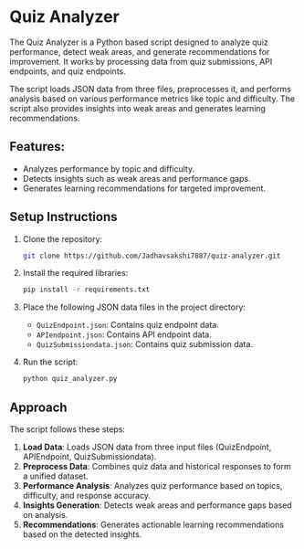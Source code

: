 # Quiz Analyzer

The Quiz Analyzer is a Python based script designed to analyze quiz performance, detect weak areas, and generate recommendations for improvement. It works by processing data from quiz submissions, API endpoints, and quiz endpoints.

The script loads JSON data from three files, preprocesses it, and performs analysis based on various performance metrics like topic and difficulty. The script also provides insights into weak areas and generates learning recommendations.

## Features:
- Analyzes performance by topic and difficulty.
- Detects insights such as weak areas and performance gaps.
- Generates learning recommendations for targeted improvement.

## Setup Instructions

1. Clone the repository:
   ```bash
   git clone https://github.com/Jadhavsakshi7887/quiz-analyzer.git
   ```

2. Install the required libraries:
   ```bash
   pip install -r requirements.txt
   ```

3. Place the following JSON data files in the project directory:
   - `QuizEndpoint.json`: Contains quiz endpoint data.
   - `APIendpoint.json`: Contains API endpoint data.
   - `QuizSubmissiondata.json`: Contains quiz submission data.

4. Run the script:
   ```bash
   python quiz_analyzer.py
   ```

## Approach

The script follows these steps:

1. **Load Data**: Loads JSON data from three input files (QuizEndpoint, APIEndpoint, QuizSubmissiondata).
2. **Preprocess Data**: Combines quiz data and historical responses to form a unified dataset.
3. **Performance Analysis**: Analyzes quiz performance based on topics, difficulty, and response accuracy.
4. **Insights Generation**: Detects weak areas and performance gaps based on analysis.
5. **Recommendations**: Generates actionable learning recommendations based on the detected insights.


